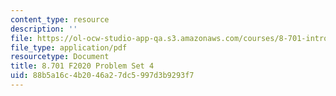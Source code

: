 ```yaml
---
content_type: resource
description: ''
file: https://ol-ocw-studio-app-qa.s3.amazonaws.com/courses/8-701-introduction-to-nuclear-and-particle-physics-fall-2020/88b5a16c4b2046a27dc5997d3b9293f7_MIT8_701F20_pset4.pdf
file_type: application/pdf
resourcetype: Document
title: 8.701 F2020 Problem Set 4
uid: 88b5a16c-4b20-46a2-7dc5-997d3b9293f7
---
```

